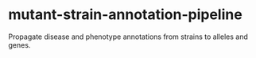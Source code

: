 # mutant-strain-annotation-pipeline
Propagate disease and phenotype annotations from strains to alleles and genes.
